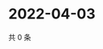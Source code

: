 # 2022-04-03

共 0 条

<!-- BEGIN WEIBO -->
<!-- 最后更新时间 Sun Apr 03 2022 06:14:39 GMT+0800 (China Standard Time) -->

<!-- END WEIBO -->
